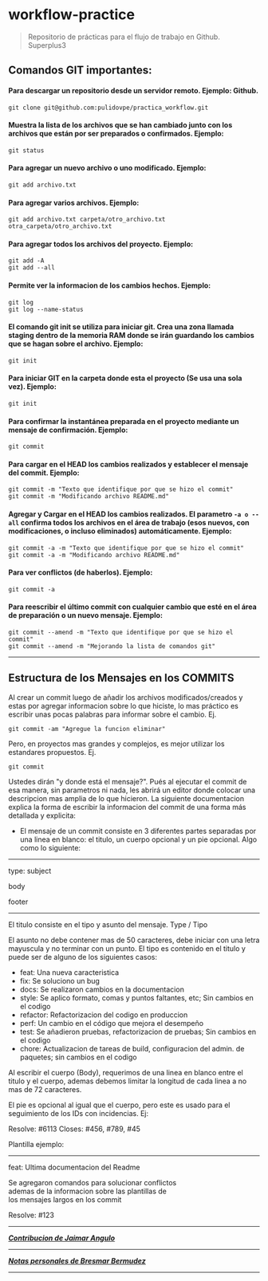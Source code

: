 # workflow-practice
> Repositorio de prácticas para el flujo de trabajo en Github. Superplus3

## Comandos GIT importantes:

#### Para descargar un repositorio desde un servidor remoto. Ejemplo: Github.
```Shell
git clone git@github.com:pulidovpe/practica_workflow.git
```
#### Muestra la lista de los archivos que se han cambiado junto con los archivos que están por ser preparados o confirmados. Ejemplo:
```Shell
git status
```
#### Para agregar un nuevo archivo o uno modificado. Ejemplo:
```Shell
git add archivo.txt
```
#### Para agregar varios archivos. Ejemplo:
```Shell
git add archivo.txt carpeta/otro_archivo.txt otra_carpeta/otro_archivo.txt
```
#### Para agregar todos los archivos del proyecto. Ejemplo:
```Shell
git add -A
git add --all
```
#### Permite ver la informacion de los cambios hechos. Ejemplo:
```Shell
git log
git log --name-status
```
#### El comando git init se utiliza para iniciar git. Crea una zona llamada staging dentro de la memoria RAM donde se irán guardando los cambios que se hagan sobre el archivo. Ejemplo:
```Shell
git init
```
#### Para iniciar GIT en la carpeta donde esta el proyecto (Se usa una sola vez). Ejemplo:
```Shell
git init
```
#### Para confirmar la instantánea preparada en el proyecto mediante un mensaje de confirmación. Ejemplo:
```Shell
git commit
```
#### Para cargar en el HEAD los cambios realizados y establecer el mensaje del commit. Ejemplo:
```ssh
git commit -m "Texto que identifique por que se hizo el commit"
git commit -m "Modificando archivo README.md"
```
#### Agregar y Cargar en el HEAD los cambios realizados. El parametro `-a o --all` confirma todos los archivos en el área de trabajo (esos nuevos, con modificaciones, o incluso eliminados) automáticamente. Ejemplo:
```ssh
git commit -a -m "Texto que identifique por que se hizo el commit"
git commit -a -m "Modificando archivo README.md"
```
#### Para ver conflictos (de haberlos). Ejemplo:
```ssh
git commit -a
```
#### Para reescribir el último commit con cualquier cambio que esté en el área de preparación o un nuevo mensaje. Ejemplo:
```ssh
git commit --amend -m "Texto que identifique por que se hizo el commit"
git commit --amend -m "Mejorando la lista de comandos git"
```

--------------------------------------------

## Estructura de los Mensajes en los COMMITS

Al crear un commit luego de añadir los archivos modificados/creados
y estas por agregar informacion sobre lo que hiciste, lo mas práctico
es escribir unas pocas palabras para informar sobre el cambio.
Ej.
```Shell
git commit -am "Agregue la funcion eliminar"
```
Pero, en proyectos mas grandes y complejos, es mejor utilizar los
estandares propuestos. Ej.
```Shell
git commit
```
Ustedes dirán  "y donde está el mensaje?". Pués al ejecutar el commit
de esa manera, sin parametros ni nada, les abrirá un editor donde
colocar una descripcion mas amplia de lo que hicieron. La siguiente
documentacion explica la forma de escribir la informacion del commit
de una forma más detallada y explicita:

- El mensaje de un commit consiste en 3 diferentes partes
separadas por una linea en blanco: el titulo, un cuerpo
opcional y un pie opcional. Algo como lo siguiente:

-------------

type: subject

body

footer

-------------

El titulo consiste en el tipo y asunto del mensaje.
Type / Tipo

El asunto no debe contener mas de 50 caracteres,
debe iniciar con una letra mayuscula y no terminar con un punto.
El tipo es contenido en el titulo y puede ser de alguno de los siguientes casos:

- feat: Una nueva caracteristica
- fix: Se soluciono un bug
- docs: Se realizaron cambios en la documentacion
- style: Se aplico formato, comas y puntos faltantes, etc; Sin cambios en el codigo
- refactor: Refactorizacion del codigo en produccion
- perf: Un cambio en el código que mejora el desempeño
- test: Se añadieron pruebas, refactorizacion de pruebas; Sin cambios en el codigo
- chore: Actualizacion de tareas de build, configuracion del admin. de paquetes; sin cambios en el codigo

Al escribir el cuerpo (Body), requerimos de una linea en blanco
entre el titulo y el cuerpo, ademas debemos limitar la longitud
de cada linea a no mas de 72 caracteres.

El pie es opcional al igual que el cuerpo, pero este es usado
para el seguimiento de los IDs con incidencias. Ej:

Resolve: #6113
Closes: #456, #789, #45

Plantilla ejemplo:

--------------------------------------------------------

feat: Ultima documentacion del Readme

Se agregaron comandos para solucionar conflictos <br />
ademas de la informacion sobre las plantillas de <br />
los mensajes largos en los commit

Resolve: #123

--------------------------------------------------------

***[Contribucion de Jaimar Angulo](jaimarkas-readme.md)***

--------------------------------------------------------

***[Notas personales de Bresmar Bermudez](Bresmar-readme.md)***

--------------------------------------------------------
